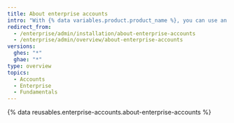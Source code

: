 ```yaml
---
title: About enterprise accounts
intro: "With {% data variables.product.product_name %}, you can use an enterprise account to give administrators a single point of visibility and management."
redirect_from:
  - /enterprise/admin/installation/about-enterprise-accounts
  - /enterprise/admin/overview/about-enterprise-accounts
versions:
  ghes: "*"
  ghae: "*"
type: overview
topics:
  - Accounts
  - Enterprise
  - Fundamentals
---
```


{% data reusables.enterprise-accounts.about-enterprise-accounts %}
